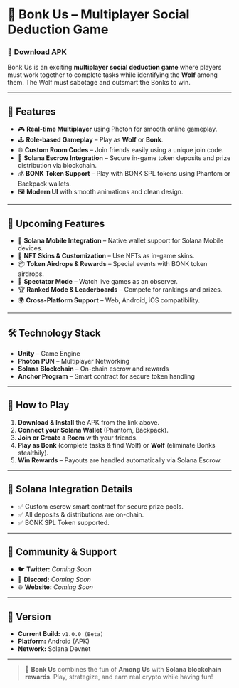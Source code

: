# 🐺 Bonk Us – Multiplayer Social Deduction Game

### 📱 [**Download APK**](https://drive.google.com/file/d/1J8ZLFtZdRxqs42BWo23LYNbbXoXqJSSh/view?usp=sharing)

Bonk Us is an exciting **multiplayer social deduction game** where players must work together to complete tasks while identifying the **Wolf** among them. The Wolf must sabotage and outsmart the Bonks to win.

---

## 🚀 Features

- 🎮 **Real-time Multiplayer** using Photon for smooth online gameplay.  
- 🕹️ **Role-based Gameplay** – Play as **Wolf** or **Bonk**.  
- 🌐 **Custom Room Codes** – Join friends easily using a unique join code.  
- 💸 **Solana Escrow Integration** – Secure in-game token deposits and prize distribution via blockchain.  
- 💰 **BONK Token Support** – Play with BONK SPL tokens using Phantom or Backpack wallets.  
- 🖼️ **Modern UI** with smooth animations and clean design.  

---

## 🔮 Upcoming Features

- 📱 **Solana Mobile Integration** – Native wallet support for Solana Mobile devices.  
- 🎨 **NFT Skins & Customization** – Use NFTs as in-game skins.  
- 📦 **Token Airdrops & Rewards** – Special events with BONK token airdrops.  
- 🎥 **Spectator Mode** – Watch live games as an observer.  
- 🏆 **Ranked Mode & Leaderboards** – Compete for rankings and prizes.  
- 🌍 **Cross-Platform Support** – Web, Android, iOS compatibility.  

---

## 🛠️ Technology Stack

- **Unity** – Game Engine  
- **Photon PUN** – Multiplayer Networking  
- **Solana Blockchain** – On-chain escrow and rewards  
- **Anchor Program** – Smart contract for secure token handling  

---

## 🎯 How to Play

1. **Download & Install** the APK from the link above.  
2. **Connect your Solana Wallet** (Phantom, Backpack).  
3. **Join or Create a Room** with your friends.  
4. **Play as Bonk** (complete tasks & find Wolf) or **Wolf** (eliminate Bonks stealthily).  
5. **Win Rewards** – Payouts are handled automatically via Solana Escrow.  

---

## 🔗 Solana Integration Details

- ✅ Custom escrow smart contract for secure prize pools.  
- ✅ All deposits & distributions are on-chain.  
- ✅ BONK SPL Token supported.  

---

## 📢 Community & Support

- 🐦 **Twitter:** _Coming Soon_  
- 💬 **Discord:** _Coming Soon_  
- 🌐 **Website:** _Coming Soon_  

---

## 📌 Version

- **Current Build:** `v1.0.0 (Beta)`  
- **Platform:** Android (APK)  
- **Network:** Solana Devnet  

---

> 🐺 **Bonk Us** combines the fun of **Among Us** with **Solana blockchain rewards**. Play, strategize, and earn real crypto while having fun!

